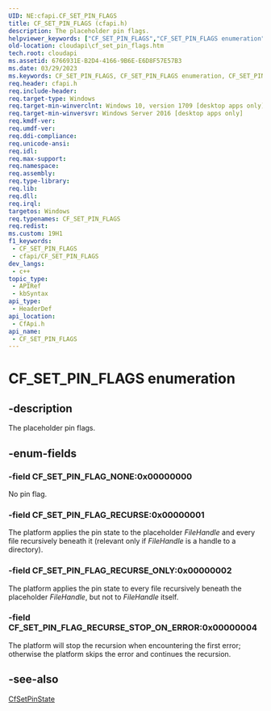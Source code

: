 ```yaml
---
UID: NE:cfapi.CF_SET_PIN_FLAGS
title: CF_SET_PIN_FLAGS (cfapi.h)
description: The placeholder pin flags.
helpviewer_keywords: ["CF_SET_PIN_FLAGS","CF_SET_PIN_FLAGS enumeration","CF_SET_PIN_FLAG_NONE","CF_SET_PIN_FLAG_RECURSE","CF_SET_PIN_FLAG_RECURSE_ONLY","CF_SET_PIN_FLAG_RECURSE_STOP_ON_ERROR","cfapi/CF_SET_PIN_FLAGS","cfapi/CF_SET_PIN_FLAG_NONE","cfapi/CF_SET_PIN_FLAG_RECURSE","cfapi/CF_SET_PIN_FLAG_RECURSE_ONLY","cfapi/CF_SET_PIN_FLAG_RECURSE_STOP_ON_ERROR","cloudApi.cf_set_pin_flags"]
old-location: cloudapi\cf_set_pin_flags.htm
tech.root: cloudapi
ms.assetid: 6766931E-B2D4-4166-9B6E-E6D8F57E57B3
ms.date: 03/29/2023
ms.keywords: CF_SET_PIN_FLAGS, CF_SET_PIN_FLAGS enumeration, CF_SET_PIN_FLAG_NONE, CF_SET_PIN_FLAG_RECURSE, CF_SET_PIN_FLAG_RECURSE_ONLY, CF_SET_PIN_FLAG_RECURSE_STOP_ON_ERROR, cfapi/CF_SET_PIN_FLAGS, cfapi/CF_SET_PIN_FLAG_NONE, cfapi/CF_SET_PIN_FLAG_RECURSE, cfapi/CF_SET_PIN_FLAG_RECURSE_ONLY, cfapi/CF_SET_PIN_FLAG_RECURSE_STOP_ON_ERROR, cloudApi.cf_set_pin_flags
req.header: cfapi.h
req.include-header: 
req.target-type: Windows
req.target-min-winverclnt: Windows 10, version 1709 [desktop apps only]
req.target-min-winversvr: Windows Server 2016 [desktop apps only]
req.kmdf-ver: 
req.umdf-ver: 
req.ddi-compliance: 
req.unicode-ansi: 
req.idl: 
req.max-support: 
req.namespace: 
req.assembly: 
req.type-library: 
req.lib: 
req.dll: 
req.irql: 
targetos: Windows
req.typenames: CF_SET_PIN_FLAGS
req.redist: 
ms.custom: 19H1
f1_keywords:
 - CF_SET_PIN_FLAGS
 - cfapi/CF_SET_PIN_FLAGS
dev_langs:
 - c++
topic_type:
 - APIRef
 - kbSyntax
api_type:
 - HeaderDef
api_location:
 - CfApi.h
api_name:
 - CF_SET_PIN_FLAGS
---
```


# CF_SET_PIN_FLAGS enumeration

## -description

The placeholder pin flags.

## -enum-fields

### -field CF_SET_PIN_FLAG_NONE:0x00000000

No pin flag.

### -field CF_SET_PIN_FLAG_RECURSE:0x00000001

The platform applies the pin state to the placeholder *FileHandle* and every file recursively beneath it (relevant only if *FileHandle* is a handle to a directory).

### -field CF_SET_PIN_FLAG_RECURSE_ONLY:0x00000002

The platform applies the pin state to every file recursively beneath the placeholder *FileHandle*, but not to *FileHandle* itself.

### -field CF_SET_PIN_FLAG_RECURSE_STOP_ON_ERROR:0x00000004

The platform will stop the recursion when encountering the first error; otherwise the platform skips the error and continues the recursion.

## -see-also

[CfSetPinState](nf-cfapi-setpinstate.md)

